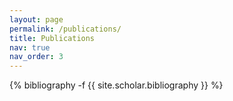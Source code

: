 ```yaml
---
layout: page
permalink: /publications/
title: Publications
nav: true
nav_order: 3
---
```


<style>
  /* 加粗所有包含 "Li, Tinghua" 或 "厉庭华" 的作者 */
  .bibliography a[href*="Li%2C+Tinghua"],
  .bibliography a[href*="厉庭华"],
  .bibliography:not(a)::text:contains("Li, Tinghua"),
  .bibliography:not(a)::text:contains("厉庭华") {
    font-weight: 700 !important;
    color: inherit;
  }
</style>

<!-- _pages/publications.md -->
<div class="publications">

{% bibliography -f {{ site.scholar.bibliography }} %}

</div>